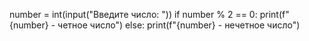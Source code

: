 number = int(input("Введите число: "))
if number % 2 == 0:
  print(f"{number} - четное число")
else:
  print(f"{number} - нечетное число")

